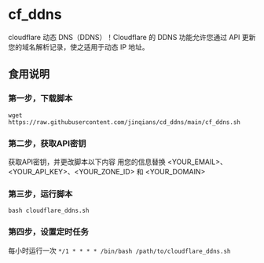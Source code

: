 # cf_ddns
cloudflare 动态 DNS（DDNS）！Cloudflare 的 DDNS 功能允许您通过 API 更新您的域名解析记录，使之适用于动态 IP 地址。

## 食用说明
### 第一步，下载脚本
`wget https://raw.githubusercontent.com/jinqians/cd_ddns/main/cf_ddns.sh`
### 第二步，获取API密钥
获取API密钥，并更改脚本以下内容
用您的信息替换 <YOUR_EMAIL>、<YOUR_API_KEY>、<YOUR_ZONE_ID> 和 <YOUR_DOMAIN>
### 第三步，运行脚本
`bash cloudflare_ddns.sh`
### 第四步，设置定时任务
每小时运行一次
`*/1 * * * * /bin/bash /path/to/cloudflare_ddns.sh`
